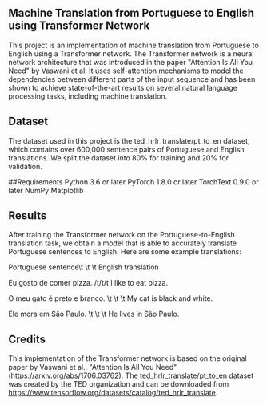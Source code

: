## Machine Translation from Portuguese to English using Transformer Network
This project is an implementation of machine translation from Portuguese to English using a Transformer network. The Transformer network is a neural network architecture that was introduced in the paper "Attention Is All You Need" by Vaswani et al. It uses self-attention mechanisms to model the dependencies between different parts of the input sequence and has been shown to achieve state-of-the-art results on several natural language processing tasks, including machine translation.

## Dataset
The dataset used in this project is the ted_hrlr_translate/pt_to_en dataset, which contains over 600,000 sentence pairs of Portuguese and English translations. We split the dataset into 80% for training and 20% for validation.

##Requirements
Python 3.6 or later
PyTorch 1.8.0 or later
TorchText 0.9.0 or later
NumPy
Matplotlib

## Results
After training the Transformer network on the Portuguese-to-English translation task, we obtain a model that is able to accurately translate Portuguese sentences to English. Here are some example translations:

Portuguese sentence\t \t \t English translation

Eu gosto de comer pizza.		/t/t/t    I like to eat pizza.

O meu gato é preto e branco.	\t \t \t		My cat is black and white.

Ele mora em São Paulo.			\t \t \t	    He lives in São Paulo.

## Credits
This implementation of the Transformer network is based on the original paper by Vaswani et al., "Attention Is All You Need" (https://arxiv.org/abs/1706.03762). 
The ted_hrlr_translate/pt_to_en dataset was created by the TED organization and can be downloaded from https://www.tensorflow.org/datasets/catalog/ted_hrlr_translate.
